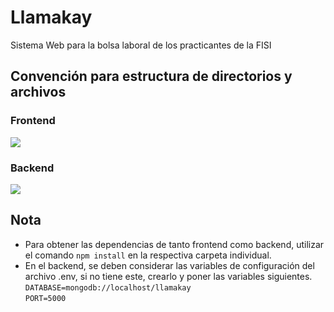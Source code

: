 # Llamakay
Sistema Web para la bolsa laboral de los practicantes de la FISI

## Convención para estructura de directorios y archivos

### Frontend

![](https://drive.google.com/file/d/17jLgsmTVHePFfovQZvmjuxaJE0syIiou/view?usp=sharing)

### Backend

![](https://drive.google.com/file/d/1rCOfunRj8WoXuR614MccLbcITo2OlTxJ/view?usp=sharing)

## Nota

* Para obtener las dependencias de tanto frontend como backend, utilizar el comando `npm install` en la respectiva carpeta individual.
* En el backend, se deben considerar las variables de configuración del archivo .env, si no tiene este, crearlo y poner las variables siguientes.  
`DATABASE=mongodb://localhost/llamakay`  
`PORT=5000`
